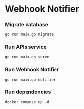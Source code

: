 # Webhook Notifier

### Migrate database
`go run main.go migrate`
### Run APIs service
`go run main.go serve`
### Run Webhook Notifier
`go run main.go notifier`

### Run dependencies
`docker compose up -d`
